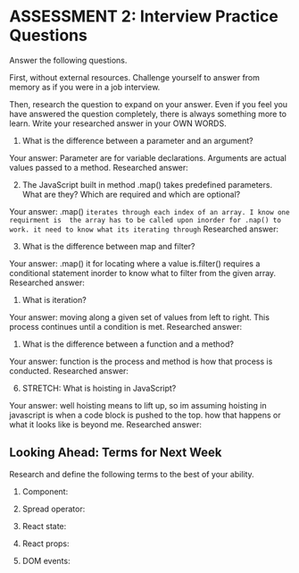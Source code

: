 # ASSESSMENT 2: Interview Practice Questions

Answer the following questions.

First, without external resources. Challenge yourself to answer from memory as if you were in a job interview.

Then, research the question to expand on your answer. Even if you feel you have answered the question completely, there is always something more to learn. Write your researched answer in your OWN WORDS.

1. What is the difference between a parameter and an argument?

Your answer:
Parameter are for variable declarations. Arguments are actual values passed to a method.
Researched answer:

2. The JavaScript built in method .map() takes predefined parameters. What are they? Which are required and which are optional?

Your answer:
.map() `iterates through each index of an array. I know one requirment is  the array has to be called upon inorder for .nap() to work. it need to know what its iterating through`
Researched answer:

3. What is the difference between map and filter?

Your answer:
.map() it for locating where a value is.filter() requires a conditional statement inorder to know what to filter from the given array. 
Researched answer:

1. What is iteration?

Your answer:
moving along a given set of values from left to right. This process continues until a condition is met.
Researched answer:

1. What is the difference between a function and a method?

Your answer:
function is the process and method is how that process is conducted. 
Researched answer:

6. STRETCH: What is hoisting in JavaScript?

Your answer:
well hoisting means to lift up, so im assuming hoisting in javascript is when a code block is pushed to the top. how that happens or what it looks like is beyond me. 
Researched answer:

## Looking Ahead: Terms for Next Week

Research and define the following terms to the best of your ability.

1. Component:

2. Spread operator:

3. React state:

4. React props:

5. DOM events:
